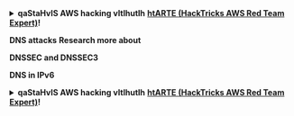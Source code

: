 <details>

<summary><strong>qaStaHvIS AWS hacking vItlhutlh</strong> <a href="https://training.hacktricks.xyz/courses/arte"><strong>htARTE (HackTricks AWS Red Team Expert)</strong></a><strong>!</strong></summary>

lo'laHbe'chugh HackTricks:

* vaj **company HackTricks advertise** **download HackTricks PDF** Check the [**SUBSCRIPTION PLANS**](https://github.com/sponsors/carlospolop)!
* **official PEASS & HackTricks swag** [**ghItlh**](https://peass.creator-spring.com)
* **The PEASS Family** [**ghItlh**](https://opensea.io/collection/the-peass-family), **NFTs** [**ghItlh**](https://opensea.io/collection/the-peass-family) collection
* 💬 [**Discord group**](https://discord.gg/hRep4RUj7f) **Join** or [**telegram group**](https://t.me/peass) **follow** us on **Twitter** 🐦 [**@hacktricks_live**](https://twitter.com/hacktricks_live)**.**
* **hacking tricks** **Share** PRs **submitting** [**HackTricks**](https://github.com/carlospolop/hacktricks) **HackTricks Cloud** [**ghItlh**](https://github.com/carlospolop/hacktricks-cloud) github repos.

</details>


**DNS attacks** **Research more about**

**DNSSEC and DNSSEC3**

**DNS in IPv6**



<details>

<summary><strong>qaStaHvIS AWS hacking vItlhutlh</strong> <a href="https://training.hacktricks.xyz/courses/arte"><strong>htARTE (HackTricks AWS Red Team Expert)</strong></a><strong>!</strong></summary>

lo'laHbe'chugh HackTricks:

* vaj **company HackTricks advertise** **download HackTricks PDF** Check the [**SUBSCRIPTION PLANS**](https://github.com/sponsors/carlospolop)!
* **official PEASS & HackTricks swag** [**ghItlh**](https://peass.creator-spring.com)
* **The PEASS Family** [**ghItlh**](https://opensea.io/collection/the-peass-family), **NFTs** [**ghItlh**](https://opensea.io/collection/the-peass-family) collection
* 💬 [**Discord group**](https://discord.gg/hRep4RUj7f) **Join** or [**telegram group**](https://t.me/peass) **follow** us on **Twitter** 🐦 [**@hacktricks_live**](https://twitter.com/hacktricks_live)**.**
* **hacking tricks** **Share** PRs **submitting** [**HackTricks**](https://github.com/carlospolop/hacktricks) **HackTricks Cloud** [**ghItlh**](https://github.com/carlospolop/hacktricks-cloud) github repos.

</details>
